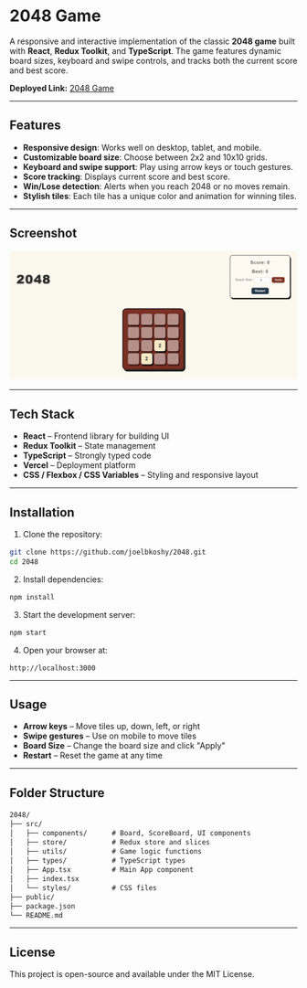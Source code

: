 # 2048 Game

A responsive and interactive implementation of the classic **2048 game** built with **React**, **Redux Toolkit**, and **TypeScript**. The game features dynamic board sizes, keyboard and swipe controls, and tracks both the current score and best score.

**Deployed Link:** [2048 Game](https://2048-joelbkoshy.vercel.app)

---

## Features

* **Responsive design**: Works well on desktop, tablet, and mobile.
* **Customizable board size**: Choose between 2x2 and 10x10 grids.
* **Keyboard and swipe support**: Play using arrow keys or touch gestures.
* **Score tracking**: Displays current score and best score.
* **Win/Lose detection**: Alerts when you reach 2048 or no moves remain.
* **Stylish tiles**: Each tile has a unique color and animation for winning tiles.

---

## Screenshot

![Screenshot1](./public/screenshot1.png)

---

## Tech Stack

* **React** – Frontend library for building UI
* **Redux Toolkit** – State management
* **TypeScript** – Strongly typed code
* **Vercel** – Deployment platform
* **CSS / Flexbox / CSS Variables** – Styling and responsive layout

---

## Installation

1. Clone the repository:

```bash
git clone https://github.com/joelbkoshy/2048.git
cd 2048
```

2. Install dependencies:

```bash
npm install
```

3. Start the development server:

```bash
npm start
```

4. Open your browser at:

```
http://localhost:3000
```

---

## Usage

* **Arrow keys** – Move tiles up, down, left, or right
* **Swipe gestures** – Use on mobile to move tiles
* **Board Size** – Change the board size and click "Apply"
* **Restart** – Reset the game at any time

---

## Folder Structure

```
2048/
├── src/
│   ├── components/      # Board, ScoreBoard, UI components
│   ├── store/           # Redux store and slices
│   ├── utils/           # Game logic functions
│   ├── types/           # TypeScript types
│   ├── App.tsx          # Main App component
│   ├── index.tsx
│   └── styles/          # CSS files
├── public/
├── package.json
└── README.md
```

---

## License

This project is open-source and available under the MIT License.
